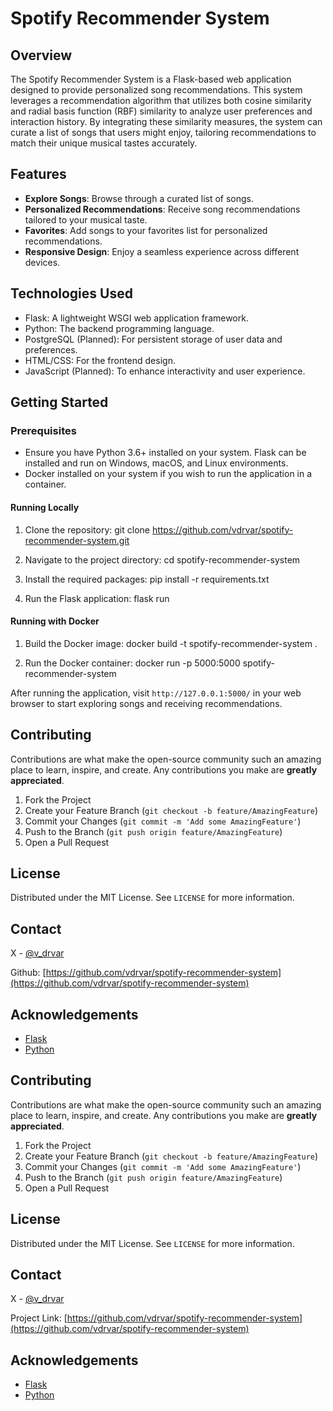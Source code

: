 # Spotify Recommender System

## Overview
The Spotify Recommender System is a Flask-based web application designed to provide personalized song recommendations. This system leverages a recommendation algorithm that utilizes both cosine similarity and radial basis function (RBF) similarity to analyze user preferences and interaction history. By integrating these similarity measures, the system can curate a list of songs that users might enjoy, tailoring recommendations to match their unique musical tastes accurately.


## Features
- **Explore Songs**: Browse through a curated list of songs.
- **Personalized Recommendations**: Receive song recommendations tailored to your musical taste.
- **Favorites**: Add songs to your favorites list for personalized recommendations.
- **Responsive Design**: Enjoy a seamless experience across different devices.

## Technologies Used
- Flask: A lightweight WSGI web application framework.
- Python: The backend programming language.
- PostgreSQL (Planned): For persistent storage of user data and preferences.
- HTML/CSS: For the frontend design.
- JavaScript (Planned): To enhance interactivity and user experience.

## Getting Started

### Prerequisites
- Ensure you have Python 3.6+ installed on your system. Flask can be installed and run on Windows, macOS, and Linux environments.
- Docker installed on your system if you wish to run the application in a container.

#### Running Locally
1. Clone the repository:
git clone https://github.com/vdrvar/spotify-recommender-system.git

2. Navigate to the project directory:
cd spotify-recommender-system

3. Install the required packages:
pip install -r requirements.txt

4. Run the Flask application:
flask run

#### Running with Docker
1. Build the Docker image:
docker build -t spotify-recommender-system .

2. Run the Docker container:
docker run -p 5000:5000 spotify-recommender-system

After running the application, visit `http://127.0.0.1:5000/` in your web browser to start exploring songs and receiving recommendations.

## Contributing
Contributions are what make the open-source community such an amazing place to learn, inspire, and create. Any contributions you make are **greatly appreciated**.

1. Fork the Project
2. Create your Feature Branch (`git checkout -b feature/AmazingFeature`)
3. Commit your Changes (`git commit -m 'Add some AmazingFeature'`)
4. Push to the Branch (`git push origin feature/AmazingFeature`)
5. Open a Pull Request

## License
Distributed under the MIT License. See `LICENSE` for more information.

## Contact
X - [@v_drvar](https://twitter.com/v_drvar)

Github: [https://github.com/vdrvar/spotify-recommender-system](https://github.com/vdrvar/spotify-recommender-system)

## Acknowledgements
- [Flask](https://flask.palletsprojects.com/)
- [Python](https://www.python.org/)


## Contributing
Contributions are what make the open-source community such an amazing place to learn, inspire, and create. Any contributions you make are **greatly appreciated**.

1. Fork the Project
2. Create your Feature Branch (`git checkout -b feature/AmazingFeature`)
3. Commit your Changes (`git commit -m 'Add some AmazingFeature'`)
4. Push to the Branch (`git push origin feature/AmazingFeature`)
5. Open a Pull Request

## License
Distributed under the MIT License. See `LICENSE` for more information.

## Contact
X - [@v_drvar](https://twitter.com/yourtwitter)

Project Link: [https://github.com/vdrvar/spotify-recommender-system](https://github.com/vdrvar/spotify-recommender-system)

## Acknowledgements
- [Flask](https://flask.palletsprojects.com/)
- [Python](https://www.python.org/)
